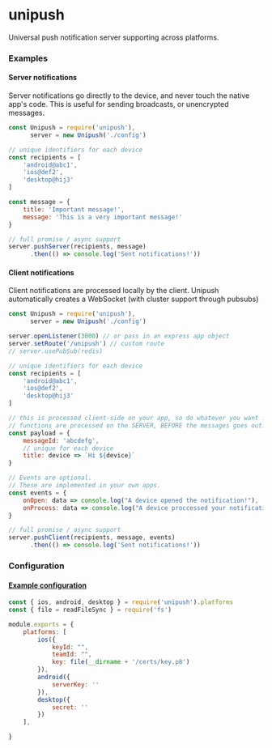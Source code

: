 # unipush

Universal push notification server supporting across platforms.

### Examples

#### Server notifications

Server notifications go directly to the device, and never touch the native app's code. This is useful for sending broadcasts, or unencrypted messages.

```javascript
const Unipush = require('unipush'),
      server = new Unipush('./config')

// unique identifiers for each device
const recipients = [
    'android@abc1',
    'ios@def2',
    'desktop@hij3'
]

const message = {
    title: 'Important message!',
    message: 'This is a very important message!'
}

// full promise / async support
server.pushServer(recipients, message)
      .then(() => console.log('Sent notifications!'))
```

#### Client notifications

Client notifications are processed locally by the client. Unipush automatically creates a WebSocket (with cluster support through pubsubs) 

```javascript
const Unipush = require('unipush'),
      server = new Unipush('./config')

server.openListener(3000) // or pass in an express app object
server.setRoute('/unipush') // custom route
// server.usePubSub(redis)

// unique identifiers for each device
const recipients = [
    'android@abc1',
    'ios@def2',
    'desktop@hij3'
]

// this is processed client-side on your app, so do whatever you want :)
// functions are processed on the SERVER, BEFORE the messages goes out.
const payload = {
    messageId: 'abcdefg',
    // unique for each device
    title: device => `Hi ${device}`
}

// Events are optional.
// These are implemented in your own apps.
const events = {
    onOpen: data => console.log("A device opened the notification!"),
    onProcess: data => console.log("A device proccessed your notification!")
}

// full promise / async support
server.pushClient(recipients, message, events)
      .then(() => console.log('Sent notifications!'))
```

### Configuration

#### [Example configuration](exampleConfig.js)
```javascript
const { ios, android, desktop } = require('unipush').platforms
const { file = readFileSync } = require('fs')

module.exports = {
    platforms: [
        ios({
            keyId: "",
            teamId: "",
            key: file(__dirname + '/certs/key.p8')
        }),
        android({
            serverKey: ''
        }),
        desktop({
            secret: ''
        })
    ],

}

```